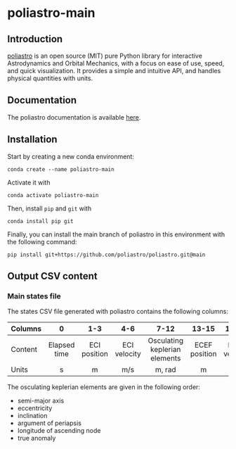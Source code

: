 # poliastro-main



## Introduction

[poliastro](https://www.poliastro.space/) is an open source (MIT) pure Python library for interactive Astrodynamics and
Orbital Mechanics, with a focus on ease of use, speed, and quick visualization. It provides a simple and intuitive API,
and handles physical quantities with units.

## Documentation

The poliastro documentation is available [here](https://docs.poliastro.space/en/stable/).

## Installation

Start by creating a new conda environment:
```
conda create --name poliastro-main
```
Activate it with
```
conda activate poliastro-main
```
Then, install `pip` and `git` with
```
conda install pip git
```
Finally, you can install the main branch of poliastro in this environment with the following command:
```
pip install git+https://github.com/poliastro/poliastro.git@main
```

## Output CSV content

### Main states file

The states CSV file generated with poliastro contains the following columns:

| Columns |      0       |     1-3      |     4-6      |             7-12              |     13-15     |     16-18     |
|---------|:------------:|:------------:|:------------:|:-----------------------------:|:-------------:|:-------------:|
| Content | Elapsed time | ECI position | ECI velocity | Osculating keplerian elements | ECEF position | ECEF velocity |
| Units   |      s       |      m       |     m/s      |            m, rad             |       m       |      m/s      |

The osculating keplerian elements are given in the following order:

- semi-major axis
- eccentricity
- inclination
- argument of periapsis
- longitude of ascending node
- true anomaly

